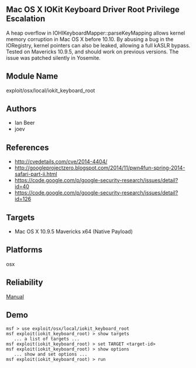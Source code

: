## Mac OS X IOKit Keyboard Driver Root Privilege Escalation

A heap overflow in IOHIKeyboardMapper::parseKeyMapping 
allows kernel memory corruption in Mac OS X before 10.10. By 
abusing a bug in the IORegistry, kernel pointers can also be 
leaked, allowing a full kASLR bypass. Tested on Mavericks 
10.9.5, and should work on previous versions. The issue was 
patched silently in Yosemite.


## Module Name
exploit/osx/local/iokit_keyboard_root

## Authors
* Ian Beer
* joev


## References
* http://cvedetails.com/cve/2014-4404/
* http://googleprojectzero.blogspot.com/2014/11/pwn4fun-spring-2014-safari-part-ii.html
* https://code.google.com/p/google-security-research/issues/detail?id=40
* https://code.google.com/p/google-security-research/issues/detail?id=126



## Targets
* Mac OS X 10.9.5 Mavericks x64 (Native Payload)


## Platforms
osx

## Reliability
[Manual](https://github.com/rapid7/metasploit-framework/wiki/Exploit-Ranking)

## Demo

```
msf > use exploit/osx/local/iokit_keyboard_root
msf exploit(iokit_keyboard_root) > show targets
   ... a list of targets ...
msf exploit(iokit_keyboard_root) > set TARGET <target-id>
msf exploit(iokit_keyboard_root) > show options
   ... show and set options ...
msf exploit(iokit_keyboard_root) > run
```
    
    